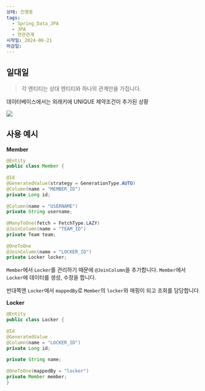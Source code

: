 ```yaml
---
상태: 진행중
tags:
  - Spring_Data_JPA
  - JPA
  - 연관관계
시작일: 2024-06-21
마감일:
---
```

## 일대일
> 각 엔티티는 상대 엔티티와 하나의 관계만을 가집니다.


데이터베이스에서는 외래키에 UNIQUE 제약조건이 추가된 상황

![](https://i.imgur.com/Ne91sSF.png)

## 사용 예시

**Member**
```java
@Entity  
public class Member {  
  
@Id  
@GeneratedValue(strategy = GenerationType.AUTO)  
@Column(name = "MEMBER_ID")  
private Long id;  
  
@Column(name = "USERNAME")  
private String username;  
  
@ManyToOne(fetch = FetchType.LAZY)  
@JoinColumn(name = "TEAM_ID")  
private Team team;  
  
@OneToOne  
@JoinColumn(name = "LOCKER_ID")  
private Locker locker;
```

`Member`에서 `Locker`를 관리하기 때문에 `@JoinColumn`을 추가합니다.
`Member`에서 `Locker`에 데이터를 생성, 수정을 합니다. 

반대쪽엔 `Locker`에서 `mappedBy`로 `Member`의 `locker`와 매핑이 되고 조회를 담당합니다

**Locker**
```java
@Entity  
public class Locker {  
  
@Id  
@GeneratedValue  
@Column(name = "LOCKER_ID")  
private Long id;
  
private String name;  
  
@OneToOne(mappedBy = "locker")  
private Member member;  
}
```


